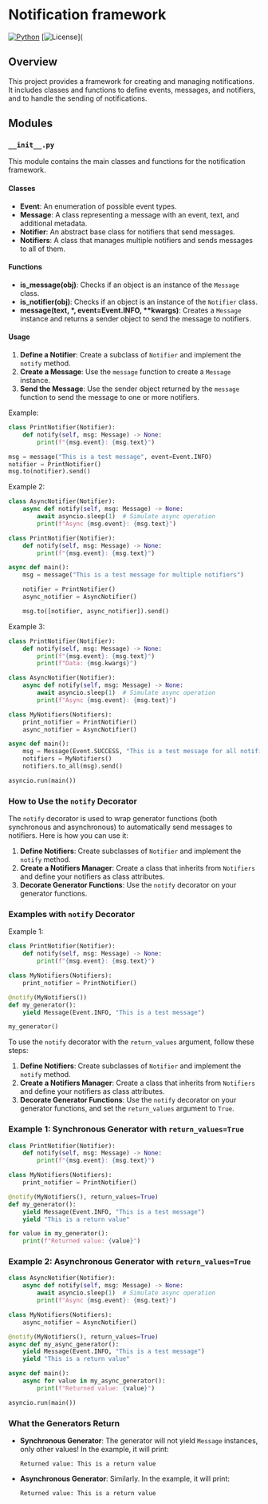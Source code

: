 # Notification framework

[![Python](https://img.shields.io/badge/python-3.6%2B-blue.svg)](https://www.python.org/downloads/)
[![License](https://img.shields.io/badge/license-MIT-blue.svg)](

## Overview

This project provides a framework for creating and managing notifications. It includes classes and functions to define events, messages, and notifiers, and to handle the sending of notifications.

## Modules

### `__init__.py`

This module contains the main classes and functions for the notification framework.

#### Classes

- **Event**: An enumeration of possible event types.
- **Message**: A class representing a message with an event, text, and additional metadata.
- **Notifier**: An abstract base class for notifiers that send messages.
- **Notifiers**: A class that manages multiple notifiers and sends messages to all of them.

#### Functions

- **is_message(obj)**: Checks if an object is an instance of the `Message` class.
- **is_notifier(obj)**: Checks if an object is an instance of the `Notifier` class.
- **message(text, \*, event=Event.INFO, \*\*kwargs)**: Creates a `Message` instance and returns a sender object to send the message to notifiers.

#### Usage

1. **Define a Notifier**: Create a subclass of `Notifier` and implement the `notify` method.
2. **Create a Message**: Use the `message` function to create a `Message` instance.
3. **Send the Message**: Use the sender object returned by the `message` function to send the message to one or more notifiers.

Example:
```python
class PrintNotifier(Notifier):
    def notify(self, msg: Message) -> None:
        print(f"{msg.event}: {msg.text}")

msg = message("This is a test message", event=Event.INFO)
notifier = PrintNotifier()
msg.to(notifier).send()
```

Example 2:
```python
class AsyncNotifier(Notifier):
    async def notify(self, msg: Message) -> None:
        await asyncio.sleep(1)  # Simulate async operation
        print(f"Async {msg.event}: {msg.text}")

class PrintNotifier(Notifier):
    def notify(self, msg: Message) -> None:
        print(f"{msg.event}: {msg.text}")

async def main():
    msg = message("This is a test message for multiple notifiers")

    notifier = PrintNotifier()
    async_notifier = AsyncNotifier()

    msg.to([notifier, async_notifier]).send()
```
Example 3:
```python
class PrintNotifier(Notifier):
    def notify(self, msg: Message) -> None:
        print(f"{msg.event}: {msg.text}")
        print(f"Data: {msg.kwargs}")

class AsyncNotifier(Notifier):
    async def notify(self, msg: Message) -> None:
        await asyncio.sleep(1)  # Simulate async operation
        print(f"Async {msg.event}: {msg.text}")

class MyNotifiers(Notifiers):
    print_notifier = PrintNotifier()
    async_notifier = AsyncNotifier()

async def main():
    msg = Message(Event.SUCCESS, "This is a test message for all notifiers", some_data={"key": "value"})
    notifiers = MyNotifiers()
    notifiers.to_all(msg).send()

asyncio.run(main())
```

### How to Use the `notify` Decorator

The `notify` decorator is used to wrap generator functions (both synchronous and asynchronous) to automatically send messages to notifiers. Here is how you can use it:

1. **Define Notifiers**: Create subclasses of `Notifier` and implement the `notify` method.
2. **Create a Notifiers Manager**: Create a class that inherits from `Notifiers` and define your notifiers as class attributes.
3. **Decorate Generator Functions**: Use the `notify` decorator on your generator functions.

### Examples with `notify` Decorator

Example 1:
```python
class PrintNotifier(Notifier):
    def notify(self, msg: Message) -> None:
        print(f"{msg.event}: {msg.text}")

class MyNotifiers(Notifiers):
    print_notifier = PrintNotifier()

@notify(MyNotifiers())
def my_generator():
    yield Message(Event.INFO, "This is a test message")

my_generator()
```

To use the `notify` decorator with the `return_values` argument, follow these steps:

1. **Define Notifiers**: Create subclasses of `Notifier` and implement the `notify` method.
2. **Create a Notifiers Manager**: Create a class that inherits from `Notifiers` and define your notifiers as class attributes.
3. **Decorate Generator Functions**: Use the `notify` decorator on your generator functions, and set the `return_values` argument to `True`.

### Example 1: Synchronous Generator with `return_values=True`
```python
class PrintNotifier(Notifier):
    def notify(self, msg: Message) -> None:
        print(f"{msg.event}: {msg.text}")

class MyNotifiers(Notifiers):
    print_notifier = PrintNotifier()

@notify(MyNotifiers(), return_values=True)
def my_generator():
    yield Message(Event.INFO, "This is a test message")
    yield "This is a return value"

for value in my_generator():
    print(f"Returned value: {value}")
```

### Example 2: Asynchronous Generator with `return_values=True`
```python
class AsyncNotifier(Notifier):
    async def notify(self, msg: Message) -> None:
        await asyncio.sleep(1)  # Simulate async operation
        print(f"Async {msg.event}: {msg.text}")

class MyNotifiers(Notifiers):
    async_notifier = AsyncNotifier()

@notify(MyNotifiers(), return_values=True)
async def my_async_generator():
    yield Message(Event.INFO, "This is a test message")
    yield "This is a return value"

async def main():
    async for value in my_async_generator():
        print(f"Returned value: {value}")

asyncio.run(main())
```

### What the Generators Return

- **Synchronous Generator**: The generator will not yield  `Message` instances, only other values! In the example, it will print:
  ```
  Returned value: This is a return value
  ```

- **Asynchronous Generator**: Similarly. In the example, it will print:
  ```
  Returned value: This is a return value
  ```